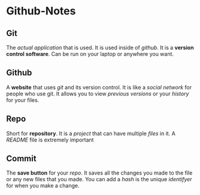 # Github-Notes

## Git

The _actual application_ that is used. It is used inside of _github_. It is a **version control software**. Can be run on your laptop or anywhere you want.

## Github

A **website** that uses _git_ and its version control. It is like a _social network_ for people who use git. It allows you to view _previous versions_ or your _history_ for your files.

## Repo

Short for **repository**. It is a _project_ that can have multiple _files_ in it. A _README_ file is extremely important

## Commit

The **save button** for your _repo_. It saves all the changes you made to the file or any new files that you made. You can add a _hash_ is the unique _identifyer_ for when you make a change.

